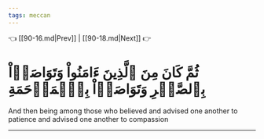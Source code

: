 ```yaml
---
tags: meccan
---
```


👈 [[90-16.md|Prev]] | [[90-18.md|Next]] 👉

# ثُمَّ كَانَ مِنَ ٱلَّذِينَ ءَامَنُواْ وَتَوَاصَوۡاْ بِٱلصَّبۡرِ وَتَوَاصَوۡاْ بِٱلۡمَرۡحَمَةِ

And then being among those who believed and advised one another to patience and advised one another to compassion

---

